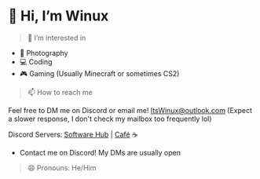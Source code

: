 # 👋 Hi, I’m Winux
> 👀 I’m interested in

- 📸 Photography
- 💻 Coding
- 🎮 Gaming (Usually Minecraft or sometimes CS2)

> 📫 How to reach me

Feel free to DM me on Discord or email me!
ItsWinux@outlook.com (Expect a slower response,
I don't check my mailbox too frequently lol)

Discord Servers: [Software Hub] | [Café] ☕
* Contact me on Discord! My DMs are usually open

> 😄 Pronouns: He/Him
<!---
- ⚡ Fun fact: ...
--->
<!---
ItsWinuxYT/ItsWinuxYT is a ✨ special ✨ repository because its `README.md` (this file) appears on your GitHub profile.
You can click the Preview link to take a look at your changes.
--->
[Café]: https://discord.gg/rPMwcJ9JpY
[Software Hub]: https://discord.gg/GGnfFEyhtQ
